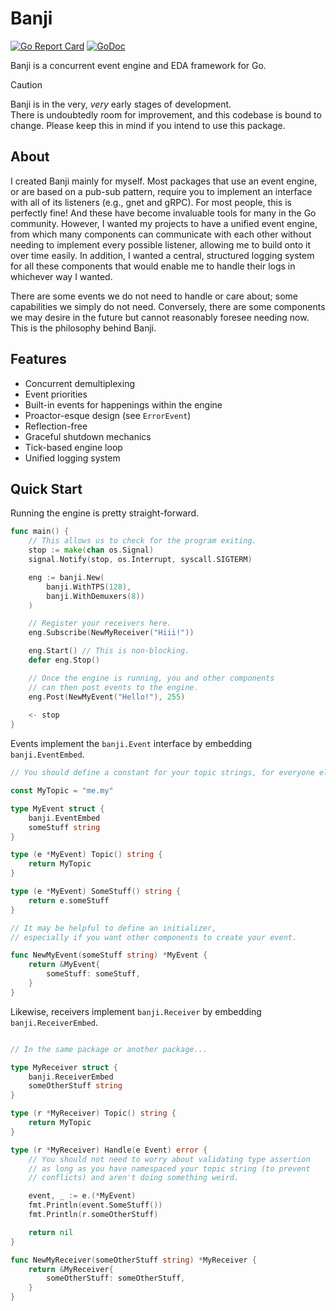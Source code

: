 # Banji

[![Go Report Card](https://goreportcard.com/badge/github.com/AndrewChon/banji)](https://goreportcard.com/report/github.com/AndrewChon/banji)
[![GoDoc](https://godoc.org/github.com/AndrewChon/banji?status.png)](https://godoc.org/github.com/AndrewChon/banji)

Banji is a concurrent event engine and EDA framework for Go.

> [!CAUTION]
> Banji is in the very, _very_ early stages of development.
> \
> There is undoubtedly room for improvement, and this codebase is bound to change. Please keep this in mind if you
> intend to use this package.

## About

I created Banji mainly for myself. Most packages that use an event engine, or are based on a pub-sub pattern, require
you to implement an interface with all of its listeners (e.g., gnet and gRPC). For most people, this is perfectly fine!
And these have become invaluable tools for many in the Go community. However, I wanted my projects to have a unified
event engine, from which many components can communicate with each other without needing to implement every possible
listener, allowing me to build onto it over time easily. In addition, I wanted a central, structured logging system for
all these components that would enable me to handle their logs in whichever way I wanted.

There are some events we do not need to handle or care about; some capabilities we simply do not need. Conversely, there
are some components we may desire in the future but cannot reasonably foresee needing now. This is the philosophy behind
Banji.

## Features

- Concurrent demultiplexing
- Event priorities
- Built-in events for happenings within the engine
- Proactor-esque design (see `ErrorEvent`)
- Reflection-free
- Graceful shutdown mechanics
- Tick-based engine loop
- Unified logging system

## Quick Start

Running the engine is pretty straight-forward.

```go
func main() {
    // This allows us to check for the program exiting.
    stop := make(chan os.Signal)
    signal.Notify(stop, os.Interrupt, syscall.SIGTERM)

    eng := banji.New(
        banji.WithTPS(128),
        banji.WithDemuxers(8))
    )

    // Register your receivers here.
    eng.Subscribe(NewMyReceiver("Hiii!"))

    eng.Start() // This is non-blocking.
    defer eng.Stop()

    // Once the engine is running, you and other components
    // can then post events to the engine.
    eng.Post(NewMyEvent("Hello!"), 255)
    
    <- stop
}
```

Events implement the `banji.Event` interface by embedding `banji.EventEmbed`.

```go
// You should define a constant for your topic strings, for everyone else's sake.

const MyTopic = "me.my"

type MyEvent struct {
    banji.EventEmbed
    someStuff string
}

type (e *MyEvent) Topic() string {
    return MyTopic
}

type (e *MyEvent) SomeStuff() string {
    return e.someStuff
}

// It may be helpful to define an initializer,
// especially if you want other components to create your event.

func NewMyEvent(someStuff string) *MyEvent {
    return &MyEvent{
        someStuff: someStuff,
    }
}

```

Likewise, receivers implement `banji.Receiver` by embedding `banji.ReceiverEmbed`.

```go

// In the same package or another package...

type MyReceiver struct {
    banji.ReceiverEmbed
    someOtherStuff string
}

type (r *MyReceiver) Topic() string {
    return MyTopic
}

type (r *MyReceiver) Handle(e Event) error {
    // You should not need to worry about validating type assertion
    // as long as you have namespaced your topic string (to prevent
    // conflicts) and aren't doing something weird.

    event, _ := e.(*MyEvent)
    fmt.Println(event.SomeStuff())
    fmt.Println(r.someOtherStuff)

    return nil
}

func NewMyReceiver(someOtherStuff string) *MyReceiver {
    return &MyReceiver{
        someOtherStuff: someOtherStuff,
    }
}

```
